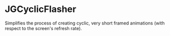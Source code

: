 JGCyclicFlasher
===============

Simplifies the process of creating cyclic, very short framed animations (with respect to the screen's refresh rate).
